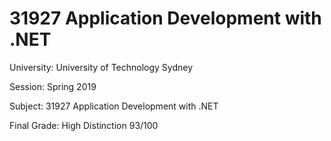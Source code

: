 # 31927 Application Development with .NET
University: University of Technology Sydney

Session: Spring 2019

Subject: 31927 Application Development with .NET

Final Grade: High Distinction 93/100
